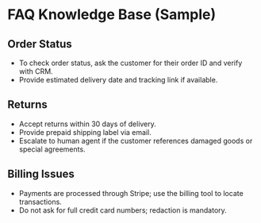 # FAQ Knowledge Base (Sample)

## Order Status
- To check order status, ask the customer for their order ID and verify with CRM.
- Provide estimated delivery date and tracking link if available.

## Returns
- Accept returns within 30 days of delivery.
- Provide prepaid shipping label via email.
- Escalate to human agent if the customer references damaged goods or special agreements.

## Billing Issues
- Payments are processed through Stripe; use the billing tool to locate transactions.
- Do not ask for full credit card numbers; redaction is mandatory.

